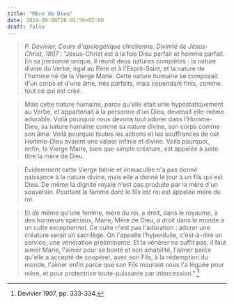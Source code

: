 ```yaml
---
title: "Mère de Dieu"
date: 2024-09-06T20:02:56+02:00
draft: false
---
```



> *P. Devivier, Cours d'apologétique chrétienne, Divinité de Jésus-Christ, 1907* : "Jésus-Christ est à la fois Dieu parfait et homme parfait. En sa personne unique, il réunit deux natures complètes : la nature divine du Verbe, égal au Père et à l'Esprit-Saint, et la nature de l'homme né de la Vierge Marie. Cette nature humaine se composait d'un corps et d'une âme, très parfaits, mais cependant finis, comme tout ce qui est créé. 

> Mais cette nature humaine, parce qu'elle était unie hypostatiquement au Verbe, et appartenait à la personne d'un Dieu, devenait elle-même adorable. Voilà pourquoi nous devons tout adorer dans l'Homme-Dieu, sa nature humaine comme sa nature divine, son corps comme son âme. Voilà pourquoi toutes les actions et les souffrances de cet Homme-Dieu avaient une valeur infinie et divine. Voilà pourquoi, enfin, la Vierge Marie, bien que simple créature, est appelée à juste titre la mère de Dieu. 

> Evidemment cette Vierge bénie et immaculée n'a pas donné naissance à la nature divine, mais elle a donné le jour à un fils qui est Dieu. De même la dignité royale n'est pas produite par la mère d'un souverain. Pourtant la femme dont le fils est roi est appelée mère du roi. 

> Et de même qu'une femme, mère du roi, a droit, dans le royaume, à des honneurs spéciaux, Marie, Mère de Dieu, a droit dans le monde à un culte exceptionnel. Ce culte n'est pas l'adoration : adorer une créature serait un sacrilège. On l'appelle l'hyperdulie, c'est-à-dire un service, une vénération prééminente. Et la vénérer ne suffit pas; il faut aimer Marie, l'aimer pour sa bonté et son amabilité, l'aimer parce qu'elle a accepté de coopérer, avec son Fils, à la rédemption du monde, l'aimer enfin parce que son Fils mourant nous l'a léguée pour mère, et pour protectrice toute-puissante par intercession." [^1]

[^1]: Devivier 1907, pp. 333-334.
